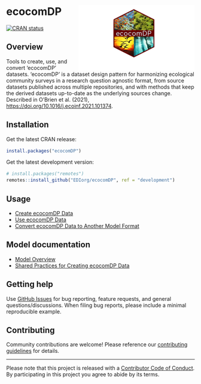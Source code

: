 
<!-- README.md is generated from README.Rmd. Please edit that file -->

# ecocomDP <a href="https://ediorg.github.io/ecocomDP/"><img src="man/figures/logo.png" align="right" height="175" /></a>

<!-- badges: start -->

[![CRAN
status](https://www.r-pkg.org/badges/version/ecocomDP)](https://cran.r-project.org/package=ecocomDP)
<!-- badges: end -->

## Overview

Tools to create, use, and convert ‘ecocomDP’ datasets. ‘ecocomDP’ is a
dataset design pattern for harmonizing ecological community surveys in a
research question agnostic format, from source datasets published across
multiple repositories, and with methods that keep the derived datasets
up-to-date as the underlying sources change. Described in O’Brien et
al. (2021), <https://doi.org/10.1016/j.ecoinf.2021.101374>.

## Installation

Get the latest CRAN release:

``` r
install.packages("ecocomDP")
```

Get the latest development version:

``` r
# install.packages("remotes")
remotes::install_github("EDIorg/ecocomDP", ref = "development")
```

## Usage

- [Create ecocomDP
  Data](https://ediorg.github.io/ecocomDP/articles/create.html)
- [Use ecocomDP
  Data](https://ediorg.github.io/ecocomDP/articles/use.html)
- [Convert ecocomDP Data to Another Model
  Format](https://ediorg.github.io/ecocomDP/articles/convert.html)

## Model documentation

- [Model
  Overview](https://ediorg.github.io/ecocomDP/articles/model_overview.html)
- [Shared Practices for Creating ecocomDP
  Data](https://ediorg.github.io/ecocomDP/articles/shared_practices_create.html)

## Getting help

Use [GitHub Issues](https://github.com/EDIorg/ecocomDP/issues) for bug
reporting, feature requests, and general questions/discussions. When
filing bug reports, please include a minimal reproducible example.

## Contributing

Community contributions are welcome! Please reference our [contributing
guidelines](https://github.com/EDIorg/ecocomDP/blob/master/CONTRIBUTING.md)
for details.

------------------------------------------------------------------------

Please note that this project is released with a [Contributor Code of
Conduct](https://github.com/EDIorg/ecocomDP/blob/master/CODE_OF_CONDUCT.md).
By participating in this project you agree to abide by its terms.
